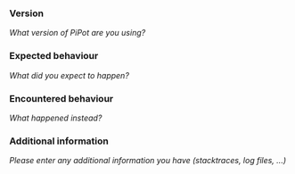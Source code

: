 ### Version

_What version of PiPot are you using?_

### Expected behaviour

_What did you expect to happen?_

### Encountered behaviour

_What happened instead?_

### Additional information

_Please enter any additional information you have (stacktraces, log files, ...)_
